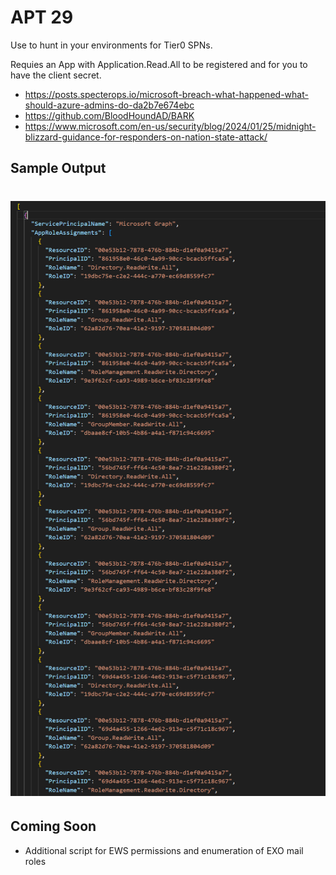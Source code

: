 # APT 29
Use to hunt in your environments for Tier0 SPNs.

Requies an App with Application.Read.All to be registered and for you to have the client secret.

- https://posts.specterops.io/microsoft-breach-what-happened-what-should-azure-admins-do-da2b7e674ebc
- https://github.com/BloodHoundAD/BARK
- https://www.microsoft.com/en-us/security/blog/2024/01/25/midnight-blizzard-guidance-for-responders-on-nation-state-attack/

## Sample Output
# ![alt text](sample-output.png)

## Coming Soon
- Additional script for EWS permissions and enumeration of EXO mail roles
